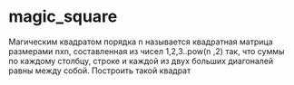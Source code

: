 # magic_square
Магическим квадратом порядка n называется квадратная матрица размерами nxn, составленная из 
чисел 1,2,3..pow(n ,2) так, что суммы по каждому столбцу, строке и каждой из двух больших 
диагоналей равны между собой. Построить такой квадрат
